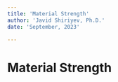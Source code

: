 ```yaml
---
title: 'Material Strength'
author: 'Javid Shiriyev, Ph.D.'
date: 'September, 2023'

---
```


# Material Strength